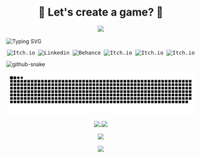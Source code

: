 <h1  align="center">👾 Let's create a game? 👾</h1>

<div align="center">
<img src="https://i.pinimg.com/originals/2e/61/44/2e61441e3daca5efa2fceaeda4745b93.gif">
</div>

![Typing SVG](https://readme-typing-svg.demolab.com?font=Fira+Code&pause=1000&color=FF0000&center=true&vCenter=true&width=1000&lines=Hello%2C+my+name+is+Athos+Aurélio;I+am+Game+Developer+and+Game+Designer;And+GameMaker+Studio+Master+too;Welcome+to+my+Github+:3)

<samp>
  <p align="center">
     </a>
        <a href="https://twitter.com/huotes/" target="_blank" style="text-decoration: none;">
        <img src="https://img.shields.io/badge/Twitter-1a1b27?style=for-the-badge&logo=twitter&logoColor=FF0000" alt="Itch.io">
    </a>
    <a href="https://www.linkedin.com/in/athosaurelio/" target="_blank" style="text-decoration: none;">
        <img src="https://img.shields.io/badge/linkedin-1a1b27?style=for-the-badge&logo=linkedin&logoColor=FF0000" alt="Linkedin">
    </a>
    <a href="https://www.instagram.com/huotes" target="_blank" style="text-decoration: none;">
        <img src="https://img.shields.io/badge/Instagram-1a1b27?style=for-the-badge&logo=Instagram&logoColor=FF0000" alt="Behance">
    </a>
     </a>
        <a href="https://https://www.twitch.tv/huotes" target="_blank" style="text-decoration: none;">
        <img src="https://img.shields.io/badge/Twitch-1a1b27?style=for-the-badge&logo=twitch&logoColor=FF0000" alt="Itch.io">
    </a>
    </a>
        <a href="https://www.youtube.com/channel/UCgrzS3MuQWp7qTiw5YwuceA" target="_blank" style="text-decoration: none;">
        <img src="https://img.shields.io/badge/Youtube-1a1b27?style=for-the-badge&logo=Youtube&logoColor=FF0000" alt="Itch.io">
    </a>
    </a>
        <a href="https://huotes.itch.io/" target="_blank" style="text-decoration: none;">
        <img src="https://img.shields.io/badge/itch.io-1a1b27?style=for-the-badge&logo=itch.io&logoColor=FF0000" alt="Itch.io">
    </a>
  </p>
</samp>


<picture>
  <source media="(prefers-color-scheme: dark)" srcset="github-snake-dark.svg" />
  <img alt="github-snake" src="github-snake.svg" />
</picture>

  <source
    media="(prefers-color-scheme: dark)"
   srcset="
      https://raw.githubusercontent.com/platane/snk/output/github-contribution-grid-snake-dark.svg
    "
  />
  <img
    alt="github contribution grid snake animation"
    src="https://raw.githubusercontent.com/platane/snk/output/github-contribution-grid-snake.svg"
  />
</picture>

<div align="center">
<a href="https://github.com/huotes">
<img  height="160em" align="center" src="https://github-readme-stats.vercel.app/api/top-langs/?username=huotes&layout=compact&langs_count=7&theme=shadow_red"/>
<img  height="160em" align="center" src="https://github-readme-stats.vercel.app/api?username=huotes&theme=shadow_red" />
</div>


<div align="center">
</a> 

<br />

<div align="center">
    <img src="http://github-readme-streak-stats.herokuapp.com?user=huotes&theme=shadow_red&hide_border=true&date_format=M%20j%5B%2C%20Y%5D&background=00000000&stroke=DE37C1">
</div>
  
<div align="center">
  <p align="center">
    <a href="https://skillicons.dev">
      <img src="https://skillicons.dev/icons?i=python,c,cpp,javascript,git,gamemakerstudio,unreal,godot" />
    </a>
</div>

